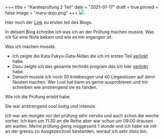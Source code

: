 +++
title = "Karateprüfung 2 Teil"
date = "2021-01-17"
draft = true
pinned = false
image = "maru-dojo.png"
+++
![](maru-dojo.png)

Hier noch der [Link](https://maellernblog.netlify.app/karate-prufung/) zu ersten teil des Blogs.



In deisem Blog schreibe ich was ich an der Prüfung machen musste. Was ich für eine Note bekam und wie es mir ergangen ist.

Was ich machen musste.

* Ich zeigte die Kata Fukyu-Gata-Nidan die ich im ersten Teil [verlinkt](https://www.youtube.com/watch?v=UfO5SJ94zro&list=PLPlAHovKSLl3S_8eNjoBPOoD8f2k5lm7c&index=7) habe.
* Dazu zeigte ich das gesamte technikt program das ich hier [verlinkt](https://www.youtube.com/watch?v=_5s5mR6iMKQ&list=PLPlAHovKSLl3fwdysiBexsknujsb5qj77&index=8) habe.
* Danach musste ich noch 50 kniebeugen und 40 Liegestüzen auf denn fäusten machen. Wer Lust hat kann es gerne ausprobieren und mir schreiben wie anstrengend sie es fanden.

Wie ich die Prüfung erlebt habe. 

Sie war anstrengend cool lustig und intensiv. 

Ich war am morgen vor der prüfung sehr nervös und auch schon die woche vorher. Ich kam um 11:30 an die Reihe aber war schon um 09:00 drausen am warten. Meine prüfung gieng insggesamt 1 stunde und ich habe sie mit an der grenzu zu Ausgezeichnet bestanden, worauf ich sehr stolz bin.